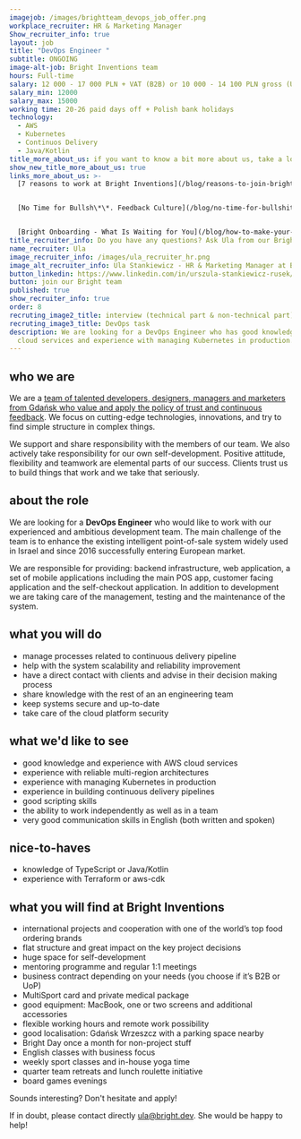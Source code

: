 ```yaml
---
imagejob: /images/brightteam_devops_job_offer.png
workplace_recruiter: HR & Marketing Manager
Show_recruiter_info: true
layout: job
title: "DevOps Engineer "
subtitle: ONGOING
image-alt-job: Bright Inventions team
hours: Full-time
salary: 12 000 - 17 000 PLN + VAT (B2B) or 10 000 - 14 100 PLN gross (UoP)
salary_min: 12000
salary_max: 15000
working time: 20-26 paid days off + Polish bank holidays
technology:
  - AWS
  - Kubernetes
  - Continuos Delivery
  - Java/Kotlin
title_more_about_us: if you want to know a bit more about us, take a look below 🙋🏻‍♀️🙋🏻‍♂️
show_new_title_more_about_us: true
links_more_about_us: >-
  [7 reasons to work at Bright Inventions](/blog/reasons-to-join-bright)


  [No Time for Bullsh\*\*. Feedback Culture](/blog/no-time-for-bullshit-feedback-culture/)


  [Bright Onboarding - What Is Waiting for You](/blog/how-to-make-your-onboarding-bright)
title_recruiter_info: Do you have any questions? Ask Ula from our Bright team!
name_recruiter: Ula
image_recruiter_info: /images/ula_recruiter_hr.png
image_alt_recruiter_info: Ula Stankiewicz - HR & Marketing Manager at Bright Inventions
button_linkedin: https://www.linkedin.com/in/urszula-stankiewicz-rusek/
button: join our Bright team
published: true
show_recruiter_info: true
order: 8
recruting_image2_title: interview (technical part & non-technical part)
recruting_image3_title: DevOps task
description: We are looking for a DevOps Engineer who has good knowledge of AWS
  cloud services and experience with managing Kubernetes in production. Apply!
---
```

## who we are

We are a [team of talented developers, designers, managers and marketers from Gdańsk who value and apply the policy of trust and continuous feedback](/about-us/team/). We focus on cutting-edge technologies, innovations, and try to find simple structure in complex things.

We support and share responsibility with the members of our team. We also actively take responsibility for our own self-development. Positive attitude, flexibility and teamwork are elemental parts of our success. Clients trust us to build things that work and we take that seriously.

## about the role

We are looking for a **DevOps Engineer** who would like to work with our experienced and ambitious development team. The main challenge of the team is to enhance the existing intelligent point-of-sale system widely used in Israel and since 2016 successfully entering European market. 

We are responsible for providing: backend infrastructure, web application, a set of mobile applications including the main POS app, customer facing application and the self-checkout application. In addition to development we are taking care of the management, testing and the maintenance of the system.

## what you will do

* manage processes related to continuous delivery pipeline
* help with the system scalability and reliability improvement
* have a direct contact with clients and advise in their decision making process
* share knowledge with the rest of an an engineering team
* keep systems secure and up-to-date
* take care of the cloud platform security

## what we'd like to see

* good knowledge and experience with AWS cloud services
* experience with reliable multi-region architectures
* experience with managing Kubernetes in production
* experience in building continuous delivery pipelines
* good scripting skills
* the ability to work independently as well as in a team
* very good communication skills in English (both written and spoken)

## nice-to-haves

* knowledge of TypeScript or Java/Kotlin
* experience with Terraform or aws-cdk

## what you will find at Bright Inventions

* international projects and cooperation with one of the world’s top food ordering brands
* flat structure and great impact on the key project decisions 
* huge space for self-development 
* mentoring programme and regular 1:1 meetings 
* business contract depending on your needs (you choose if it’s B2B or UoP)
* MultiSport card and private medical package
* good equipment: MacBook, one or two screens and additional accessories
* flexible working hours and remote work possibility 
* good localisation: Gdańsk Wrzeszcz with a parking space nearby
* Bright Day once a month for non-project stuff
* English classes with business focus 
* weekly sport classes and in-house yoga time 
* quarter team retreats and lunch roulette initiative 
* board games evenings

Sounds interesting? Don't hesitate and apply! 

If in doubt, please contact directly ula@bright.dev. She would be happy to help!
